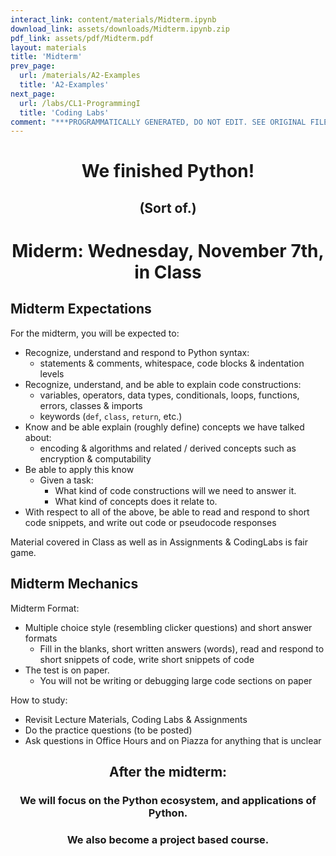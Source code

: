 ```yaml
---
interact_link: content/materials/Midterm.ipynb
download_link: assets/downloads/Midterm.ipynb.zip
pdf_link: assets/pdf/Midterm.pdf
layout: materials
title: 'Midterm'
prev_page:
  url: /materials/A2-Examples
  title: 'A2-Examples'
next_page:
  url: /labs/CL1-ProgrammingI
  title: 'Coding Labs'
comment: "***PROGRAMMATICALLY GENERATED, DO NOT EDIT. SEE ORIGINAL FILES IN /content***"
---
```


<h1><center> We finished Python! </center></h1>

<h2><center> (Sort of.) </h2></center>

<h1><center> Miderm: Wednesday, November 7th, in Class </center></h1>

## Midterm Expectations

For the midterm, you will be expected to:

- Recognize, understand and respond to Python syntax:
    - statements & comments, whitespace, code blocks & indentation levels
- Recognize, understand, and be able to explain code constructions:
    - variables, operators, data types, conditionals, loops, functions, errors, classes & imports
    - keywords (`def`, `class`, `return`, etc.)
- Know and be able explain (roughly define) concepts we have talked about:
    - encoding & algorithms and related / derived concepts such as encryption & computability
- Be able to apply this know
    - Given a task:
        - What kind of code constructions will we need to answer it.
        - What kind of concepts does it relate to.
- With respect to all of the above, be able to read and respond to short code snippets, and write out code or pseudocode responses

Material covered in Class as well as in Assignments & CodingLabs is fair game. 

## Midterm Mechanics

Midterm Format:
- Multiple choice style (resembling clicker questions) and short answer formats
    - Fill in the blanks, short written answers (words), read and respond to short snippets of code, write short snippets of code
- The test is on paper. 
    - You will not be writing or debugging large code sections on paper

How to study:
- Revisit Lecture Materials, Coding Labs & Assignments
- Do the practice questions (to be posted)
- Ask questions in Office Hours and on Piazza for anything that is unclear

<h2><center>After the midterm:</center></h2>

<h3><center> We will focus on the Python ecosystem, and applications of Python. </center></h3>

<h3><center> We also become a project based course. </center></h3>
